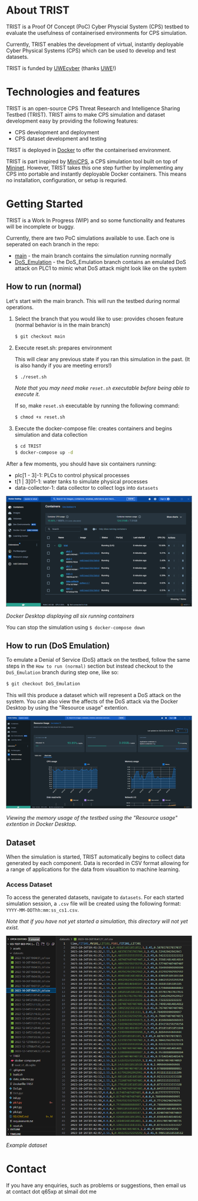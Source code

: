 # About TRIST

TRIST is a Proof Of Concept (PoC) Cyber Physcial System (CPS) testbed to evaluate the usefulness of containerised environments for CPS simulation.

Currently, TRIST enables the development of virtual, instantly deployable Cyber Physical Systems (CPS) which can be used to develop and test datasets.

TRIST is funded by [UWEcyber](http://www.cems.uwe.ac.uk/~pa-legg/uwecyber/) (thanks [UWE](https://www.uwe.ac.uk/)!)

# Technologies and features

TRIST is an open-source CPS Threat Research and Intelligence Sharing Testbed (TRIST).
TRIST aims to make CPS simulation and dataset development easy by providing the following features:

- CPS development and deployment
- CPS dataset development and testing

TRIST is deployed in [Docker](https://www.docker.com/) to offer the containerised environment.

TRIST is part inspired by [MiniCPS](https://minicps.readthedocs.io/), a CPS simulation tool built on top of [Mininet](http://mininet.org/). However, TRIST takes this one step further by implementing any CPS into portable and instantly deployable Docker containers. This means no installation, configuration, or setup is requried.

# Getting Started

TRIST is a Work In Progress (WIP) and so some functionality and features will be incomplete or buggy.

Currently, there are two PoC simulations available to use. Each one is seperated on each branch in the repo:

- [main](https://github.com/RedClouud/ICS-test-bed-PoC) - the main branch contains the simulation running normally
- [DoS_Emulation](https://github.com/RedClouud/ICS-test-bed-PoC/tree/DoS_Emulation) - the DoS_Emulation branch contains an emulated DoS attack on PLC1 to mimic what DoS attack might look like on the system

## How to run (normal)

Let's start with the main branch. This will run the testbed during normal operations.

1. Select the branch that you would like to use: provides chosen feature (normal behavior is in the main branch)

   ```bash
   $ git checkout main
   ```

2. Execute reset.sh: prepares environment

   This will clear any previous state if you ran this simulation in the past. (It is also handy if you are meeting errors!)

   ```bash
   $ ./reset.sh
   ```

   _Note that you may need make `reset.sh` executable before being able to execute it._
   
   If so, make `reset.sh` executable by running the following command:

   ```bash
   $ chmod +x reset.sh
   ```

3. Execute the docker-compose file: creates containers and begins simulation and data collection

   ```bash
   $ cd TRIST
   $ docker-compose up -d
   ```

After a few moments, you should have six containers running:

- plc[1 - 3]-1: PLCs to control physical processes
- t[1 | 3]01-1: water tanks to simulate physical processes
- data-collector-1: data collector to collect logs into `datasets`

![Docker Desktop displaying all six running containers](assets/docker.png)

_Docker Desktop displaying all six running containers_

You can stop the simulation using `$ docker-compose down`

## How to run (DoS Emulation)

To emulate a Denial of Service (DoS) attack on the testbed, follow the same steps in the `How to run (normal)` section but instead checkout to the `DoS_Emulation` branch during step one, like so:

```bash
$ git checkout DoS_Emulation
```

This will this produce a dataset which will represent a DoS attack on the system. You can also view the affects of the DoS attack via the Docker Desktop by using the "Resource usage" extention.

![Viewing the memory usage of the testbed using the "Resource usage" extention in Docker Desktop.](assets/docker-resource-usage.png)

_Viewing the memory usage of the testbed using the "Resource usage" extention in Docker Desktop._

## Dataset

When the simulation is started, TRIST automatically begins to collect data generated by each component. Data is recorded in CSV format allowing for a range of applications for the data from visualtion to machine learning. 

### Access Dataset

To access the generated datasets, navigate to `datasets`. For each started simulation session, a `.csv` file will be created using the following format: `YYYY-MM-DDThh:mm:ss_cs1.csv`.

_Note that if you have not yet started a simulation, this directory will not yet exist._

![Example dataset](assets/dataset-example.png)

_Example dataset_

# Contact

If you have any enquiries, such as problems or suggestions, then email us at contact dot q65xp at slmail dot me
